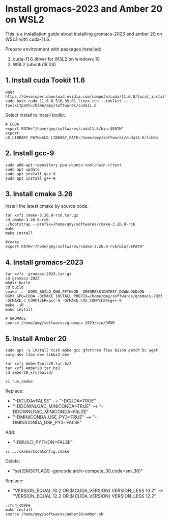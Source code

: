 # Install gromacs-2023 and Amber 20 on WSL2

This is a installation guide about installing gromacs-2023 and amber 20 on WSL2 with cuda-11.6.

Prepare environment with packages installed:
1. cuda-11.6 driver for WSL2 on windows 10
2. WSL2 (ubuntu18.04)

## 1. Install cuda Tookit 11.6  
```
wget https://developer.download.nvidia.com/compute/cuda/11.6.0/local_installers/cuda_11.6.0_510.39.01_linux.run
sudo bash cuda_11.6.0_510.39.01_linux.run --toolkit --toolkitpath=/home/qmy/softwares/cuda11.6
```
Select install to install toolkit.
```
# CUDA
export PATH="/home/qmy/softwares/cuda11.6/bin:$PATH"
export LD_LIBRARY_PATH=$LD_LIBRARY_PATH:/home/qmy/softwares/cuda11.6/lib64
```
## 2. Install gcc-9
```
sudo add-apt-repository ppa:ubuntu-toolchain-r/test
sudo apt update
sudo apt install gcc-9
sudo apt install g++-9
```
## 3. Install cmake 3.26
Install the latest cmake by source code.
```
tar xvfz cmake-3.26.0-rc6.tar.gz
cd cmake-3.26.0-rc6
./bootstrap --prefix=/home/qmy/softwares/cmake-3.26.0-rc6
make
make install
```
```
#cmake
export PATH="/home/qmy/softwares/cmake-3.26.0-rc6/bin/:$PATH"
```
## 4. Install gromacs-2023
```
tar xvfz  gromacs-2023.tar.gz
cd gromacs-2023
mkdir build
cd build
cmake .. -DGMX_BUILD_OWN_FFTW=ON -DREGRESSIONTEST_DOWNLOAD=ON  -DGMX_GPU=CUDA -DCMAKE_INSTALL_PREFIX=/home/qmy/softwares/gromacs-2023  -DCMAKE_C_COMPILER=gcc-9 -DCMAKE_CXX_COMPILER=g++-9
make -j8
make install
```
```
# GROMACS
source /home/qmy/softwares/gromacs-2023/bin/GMXR
```
## 5. Install Amber 20
```
sudo apt -y install tcsh make gcc gfortran flex bison patch bc wget xorg-dev libz-dev libbz2-dev
```
```
tar xvfj AmberTools20.tar.bz2
tar xvfj Amber20.tar.bz2
cd amber20_src/build/
```
```
vi run_cmake
```
Replace:
-  "-DCUDA=FALSE"  -->  "-DCUDA=TRUE"
-  "-DDOWNLOAD_MINICONDA=TRUE" --> "-DDOWNLOAD_MINICONDA=FALSE"
-  "-DMINICONDA_USE_PY3=TRUE" --> "-DMINICONDA_USE_PY3=FALSE"

Add:
-  "-DBUILD_PYTHON=FALSE"

```
vi ../cmake/CudaConfig.cmake
```
Delete:
-   "set(SM30FLAGS -gencode arch=compute_30,code=sm_30)"

Replace:
-  "VERSION_EQUAL 10.2 OR ${CUDA_VERSION} VERSION_LESS 10.2" --> "VERSION_EQUAL 12.2 OR ${CUDA_VERSION} VERSION_LESS 12.2"

```
./run_cmake
make install
source /home/qmy/softwares/amber20/amber.sh
```
